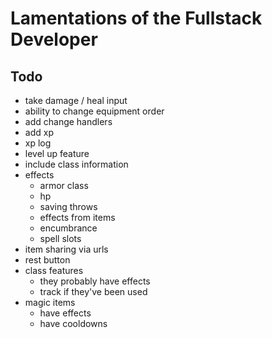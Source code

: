 # Lamentations of the Fullstack Developer

## Todo
- take damage / heal input
- ability to change equipment order
- add change handlers
- add xp
- xp log
- level up feature
- include class information
- effects
  - armor class
  - hp
  - saving throws
  - effects from items
  - encumbrance
  - spell slots
- item sharing via urls
- rest button
- class features
  - they probably have effects
  - track if they've been used
- magic items
  - have effects
  - have cooldowns
